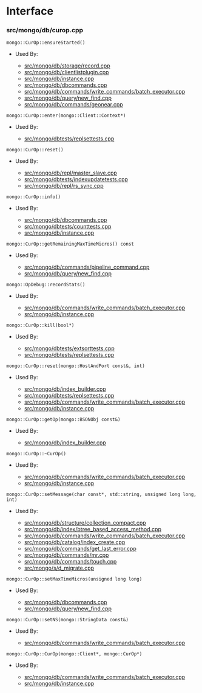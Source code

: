 
# Interface

### src/mongo/db/curop.cpp

<div></div>

    mongo::CurOp::ensureStarted()

- Used By:

    - [src/mongo/db/storage/record.cpp](../../../storage\_layer\_structure)
    - [src/mongo/db/clientlistplugin.cpp](../../../web\_server)
    - [src/mongo/db/instance.cpp](../../../storage\_layer\_structure)
    - [src/mongo/db/dbcommands.cpp](../../../database\_commands)
    - [src/mongo/db/commands/write\_commands/batch\_executor.cpp](../../../wire\_protocol\_write\_commands)
    - [src/mongo/db/query/new\_find.cpp](../../../core\_query\_system)
    - [src/mongo/db/commands/geonear.cpp](../../../database\_commands)

<div></div>

    mongo::CurOp::enter(mongo::Client::Context*)

- Used By:

    - [src/mongo/dbtests/replsettests.cpp](../../../unit\_tests)

<div></div>

    mongo::CurOp::reset()

- Used By:

    - [src/mongo/db/repl/master\_slave.cpp](../../../replication)
    - [src/mongo/dbtests/indexupdatetests.cpp](../../../unit\_tests)
    - [src/mongo/db/repl/rs\_sync.cpp](../../../replication)

<div></div>

    mongo::CurOp::info()

- Used By:

    - [src/mongo/db/dbcommands.cpp](../../../database\_commands)
    - [src/mongo/dbtests/counttests.cpp](../../../unit\_tests)
    - [src/mongo/db/instance.cpp](../../../storage\_layer\_structure)

<div></div>

    mongo::CurOp::getRemainingMaxTimeMicros() const

- Used By:

    - [src/mongo/db/commands/pipeline\_command.cpp](../../../aggregation\_framework)
    - [src/mongo/db/query/new\_find.cpp](../../../core\_query\_system)

<div></div>

    mongo::OpDebug::recordStats()

- Used By:

    - [src/mongo/db/commands/write\_commands/batch\_executor.cpp](../../../wire\_protocol\_write\_commands)
    - [src/mongo/db/instance.cpp](../../../storage\_layer\_structure)

<div></div>

    mongo::CurOp::kill(bool*)

- Used By:

    - [src/mongo/dbtests/extsorttests.cpp](../../../unit\_tests)
    - [src/mongo/dbtests/replsettests.cpp](../../../unit\_tests)

<div></div>

    mongo::CurOp::reset(mongo::HostAndPort const&, int)

- Used By:

    - [src/mongo/db/index\_builder.cpp](../../../indexing)
    - [src/mongo/dbtests/replsettests.cpp](../../../unit\_tests)
    - [src/mongo/db/commands/write\_commands/batch\_executor.cpp](../../../wire\_protocol\_write\_commands)
    - [src/mongo/db/instance.cpp](../../../storage\_layer\_structure)

<div></div>

    mongo::CurOp::getOp(mongo::BSONObj const&)

- Used By:

    - [src/mongo/db/index\_builder.cpp](../../../indexing)

<div></div>

    mongo::CurOp::~CurOp()

- Used By:

    - [src/mongo/db/commands/write\_commands/batch\_executor.cpp](../../../wire\_protocol\_write\_commands)
    - [src/mongo/db/instance.cpp](../../../storage\_layer\_structure)

<div></div>

    mongo::CurOp::setMessage(char const*, std::string, unsigned long long, int)

- Used By:

    - [src/mongo/db/structure/collection\_compact.cpp](../../../storage\_layer\_structure)
    - [src/mongo/db/index/btree\_based\_access\_method.cpp](../../../indexing)
    - [src/mongo/db/commands/write\_commands/batch\_executor.cpp](../../../wire\_protocol\_write\_commands)
    - [src/mongo/db/catalog/index\_create.cpp](../../../storage\_layer\_structure)
    - [src/mongo/db/commands/get\_last\_error.cpp](../../../database\_commands)
    - [src/mongo/db/commands/mr.cpp](../../../database\_commands)
    - [src/mongo/db/commands/touch.cpp](../../../database\_commands)
    - [src/mongo/s/d\_migrate.cpp](../../../sharding)

<div></div>

    mongo::CurOp::setMaxTimeMicros(unsigned long long)

- Used By:

    - [src/mongo/db/dbcommands.cpp](../../../database\_commands)
    - [src/mongo/db/query/new\_find.cpp](../../../core\_query\_system)

<div></div>

    mongo::CurOp::setNS(mongo::StringData const&)

- Used By:

    - [src/mongo/db/commands/write\_commands/batch\_executor.cpp](../../../wire\_protocol\_write\_commands)

<div></div>

    mongo::CurOp::CurOp(mongo::Client*, mongo::CurOp*)

- Used By:

    - [src/mongo/db/commands/write\_commands/batch\_executor.cpp](../../../wire\_protocol\_write\_commands)
    - [src/mongo/db/instance.cpp](../../../storage\_layer\_structure)
